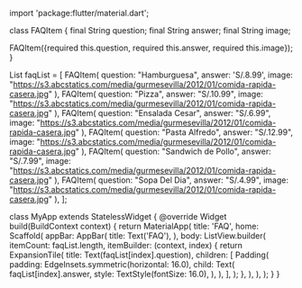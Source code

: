 import 'package:flutter/material.dart';

class FAQItem {
  final String question;
  final String answer;
  final String image;

  FAQItem({required this.question, required this.answer, required this.image});
}

List<FAQItem> faqList = [
  FAQItem(
  question: "Hamburguesa",
  answer: 'S/.8.99',
  image: "https://s3.abcstatics.com/media/gurmesevilla/2012/01/comida-rapida-casera.jpg"
),
  FAQItem(
  question: "Pizza",
  answer: "S/.10.99",
  image: "https://s3.abcstatics.com/media/gurmesevilla/2012/01/comida-rapida-casera.jpg"
),
  FAQItem(
  question: "Ensalada Cesar",
  answer: "S/.6.99",
  image: "https://s3.abcstatics.com/media/gurmesevilla/2012/01/comida-rapida-casera.jpg"
),
  FAQItem(
  question: "Pasta Alfredo",
  answer: "S/.12.99",
  image: "https://s3.abcstatics.com/media/gurmesevilla/2012/01/comida-rapida-casera.jpg"
),
  FAQItem(
  question: "Sandwich de Pollo",
  answer: "S/.7.99",
  image: "https://s3.abcstatics.com/media/gurmesevilla/2012/01/comida-rapida-casera.jpg"
),
  FAQItem(
  question: "Sopa Del Dia",
  answer: "S/.4.99",
  image: "https://s3.abcstatics.com/media/gurmesevilla/2012/01/comida-rapida-casera.jpg"
),
];

class MyApp extends StatelessWidget {
  @override
  Widget build(BuildContext context) {
    return MaterialApp(
      title: 'FAQ',
      home: Scaffold(
        appBar: AppBar(
          title: Text('FAQ'),
        ),
        body: ListView.builder(
          itemCount: faqList.length,
          itemBuilder: (context, index) {
            return ExpansionTile(
              title: Text(faqList[index].question),
              children: [
                Padding(
                  padding: EdgeInsets.symmetric(horizontal: 16.0),
                  child: Text(
                    faqList[index].answer,
                    style: TextStyle(fontSize: 16.0),
                  ),
                ),
              ],
            );
          },
        ),
      ),
    );
  }
}
